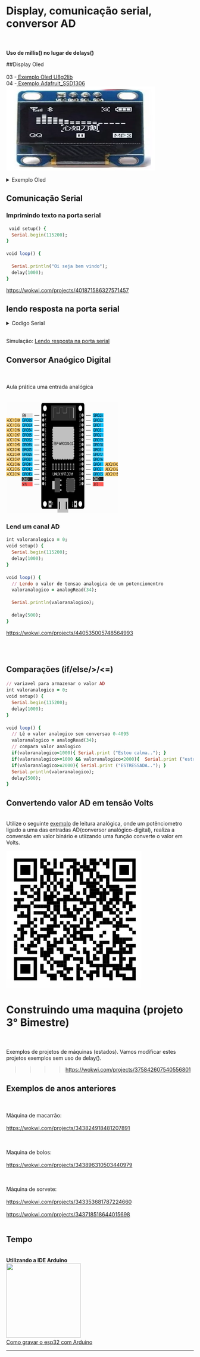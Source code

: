
	  
# Display, comunicação serial, conversor AD

<BR><BR><B>Uso de millis() no lugar de delays()</b>


##Display Oled   
  <BR>03 -<a href=https://wokwi.com/projects/342195248670179922> Exemplo Oled U8g2lib</a>
  <BR>04 -<a href=https://wokwi.com/projects/342195418005766739> Exemplo Adafruit_SSD1306</a>
  <Br> <img src=https://github.com/mchavesferreira/mcr/blob/main/imagens/oled.png width=400 height=225><BR>
<details><summary>Exemplo Oled</summary>
<p>

```ruby  
*/
#include <U8g2lib.h>
#include <Wire.h>
U8G2_SSD1306_128X64_NONAME_F_HW_I2C u8g2(U8G2_R0, /* reset=*/ U8X8_PIN_NONE);

void setup() {
  u8g2.begin();
}

void loop() {
  u8g2.clearBuffer();	// limpa memoria interna
  u8g2.setFont(u8g2_font_ncenB08_tr);	// escolha da fonte
  u8g2.drawStr(15, 10, "IFSP Catanduva");	// escrevendo na memoria interna
  u8g2.sendBuffer(); // transferindo da memoria interna para display
  delay(1000);
}  
```
</p>
</details> 


## Comunicação Serial

### Imprimindo texto na porta serial
```ruby
 void setup() {
  Serial.begin(115200);
}

void loop() {

  Serial.println("Oi seja bem vindo");
  delay(1000);
}
```

https://wokwi.com/projects/401871586327571457

## lendo resposta na porta serial

<details><summary>Codigo Serial</summary>
<p>

```ruby
   Serial.begin(115200);
   Serial.println("Qual é o seu nome? :");
   while (!Serial.available()); // Wait for input
   String name = Serial.readStringUntil('\n');
   Serial.print("Ola, ");
   Serial.print(name);
```

</p>
</details>

<BR>Simulação: <a href=https://wokwi.com/projects/341561853822894674>Lendo resposta na porta serial</a>

## Conversor Anaógico Digital
<BR></BR><b></b>Aula prática uma entrada analógica</b>

<BR><img src=esp32/adcesp32.png width=300 height=300><BR>

### Lend um canal AD 
```ruby
int valoranalogico = 0;
void setup() {
  Serial.begin(115200);
  delay(1000); 
}

void loop() {
  // Lendo o valor de tensao analogica de um potenciomentro
  valoranalogico = analogRead(34);

  Serial.println(valoranalogico);

  delay(500);
}
```
https://wokwi.com/projects/440535005748564993

<BR></BR>
##  Comparações (if/else/>/<=)

```ruby
// variavel para armazenar o valor AD
int valoranalogico = 0;
void setup() {
  Serial.begin(115200);
  delay(1000);
}

void loop() {
  // Lê o valor analogico sem conversao 0-4095
  valoranalogico = analogRead(34);
  // compara valor analogico
  if(valoranalogico<1000){ Serial.print ("Estou calma.."); }
  if(valoranalogico>=1000 && valoranalogico<2000){  Serial.print ("estressando.."); }
  if(valoranalogico>=2000){ Serial.print ("ESTRESSADA.."); }
  Serial.println(valoranalogico);
  delay(500);
}

```

## Convertendo valor AD em tensão Volts

<BR>Utilize o seguinte <a href=https://wokwi.com/projects/340963795998343762>exemplo</a> de leitura analógica, onde um potênciometro ligado a uma das entradas AD(conversor analógico-digital), realiza a conversão em valor binário e utiizando uma função converte o valor em Volts.

<img src=https://raw.githubusercontent.com/mchavesferreira/mcr/main/esp32/qrcode_ad.jpg>

<BR>



# Construindo uma maquina (projeto 3° Bimestre)
	
<BR><BR>Exemplos de projetos de máquinas (estados). Vamos modificar estes projetos exemplos sem uso de delay().  
>>>> https://wokwi.com/projects/375842607540556801

## Exemplos de anos anteriores

<BR><BR>Máquina de macarrão:
<BR><BR>https://wokwi.com/projects/343824918481207891

<BR><BR>Maquina de bolos:
<BR><BR>https://wokwi.com/projects/343896310503440979


<BR><BR>Máquina de sorvete:
<BR><BR>https://wokwi.com/projects/343353681787224660 
<BR><BR> https://wokwi.com/projects/343718518644015698
<BR><BR>
## Tempo

<BR><B>Utilizando a IDE Arduino</B>
<BR><img src=https://www.lojamundi.com.br/imagens/produtos/Raspberry-Pi-Cabo-mini-USB.webp width=200 height=200>
<BR> <a href=https://www.blogdarobotica.com/2021/08/24/como-programar-a-placa-esp32-no-arduino-ide>Como gravar o esp32 com Arduino</a>
<hr>

